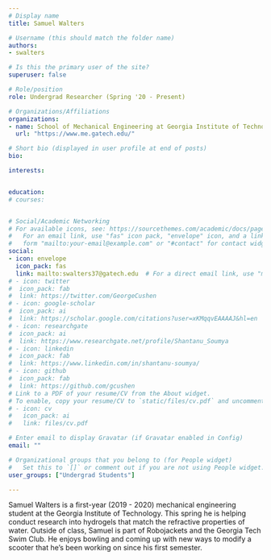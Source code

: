 ```yaml
---
# Display name
title: Samuel Walters

# Username (this should match the folder name)
authors:
- swalters 

# Is this the primary user of the site?
superuser: false

# Role/position
role: Undergrad Researcher (Spring '20 - Present)

# Organizations/Affiliations
organizations:
- name: School of Mechanical Engineering at Georgia Institute of Technology
  url: "https://www.me.gatech.edu/"

# Short bio (displayed in user profile at end of posts)
bio: 

interests:


education:
# courses:


# Social/Academic Networking
# For available icons, see: https://sourcethemes.com/academic/docs/page-builder/#icons
#   For an email link, use "fas" icon pack, "envelope" icon, and a link in the
#   form "mailto:your-email@example.com" or "#contact" for contact widget.
social:
- icon: envelope
  icon_pack: fas
  link: mailto:swalters37@gatech.edu  # For a direct email link, use "mailto:test@example.org".
# - icon: twitter
#  icon_pack: fab
#  link: https://twitter.com/GeorgeCushen
# - icon: google-scholar
#  icon_pack: ai
#  link: https://scholar.google.com/citations?user=xKMqqvEAAAAJ&hl=en
# - icon: researchgate
#  icon_pack: ai
#  link: https://www.researchgate.net/profile/Shantanu_Soumya
# - icon: linkedin
#  icon_pack: fab
#  link: https://www.linkedin.com/in/shantanu-soumya/
# - icon: github
#  icon_pack: fab
#  link: https://github.com/gcushen
# Link to a PDF of your resume/CV from the About widget.
# To enable, copy your resume/CV to `static/files/cv.pdf` and uncomment the lines below.
# - icon: cv
#   icon_pack: ai
#   link: files/cv.pdf

# Enter email to display Gravatar (if Gravatar enabled in Config)
email: ""

# Organizational groups that you belong to (for People widget)
#   Set this to `[]` or comment out if you are not using People widget.
user_groups: ["Undergrad Students"]

---
```


Samuel Walters is a first-year (2019 - 2020) mechanical engineering student at the Georgia Institute of Technology. This spring he is helping conduct research into hydrogels that match the refractive properties of water. Outside of class, Samuel is part of Robojackets and the Georgia Tech Swim Club. He enjoys bowling and coming up with new ways to modify a scooter that he’s been working on since his first semester.

